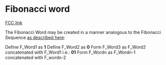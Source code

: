 # Fibonacci word

[FCC link](https://www.freecodecamp.org/learn/coding-interview-prep/rosetta-code/fibonacci-word)

The Fibonacci Word may be created in a manner analogous to the Fibonacci
Sequence
[as described here](https://hal.archives-ouvertes.fr/docs/00/36/79/72/PDF/The_Fibonacci_word_fractal.pdf):

Define F_Word1 as **1** Define F_Word2 as **0** Form F_Word3 as F_Word2
concatenated with F_Word1 i.e.: **01** Form F_Wordn as F_Wordn-1 concatenated
with F_wordn-2
